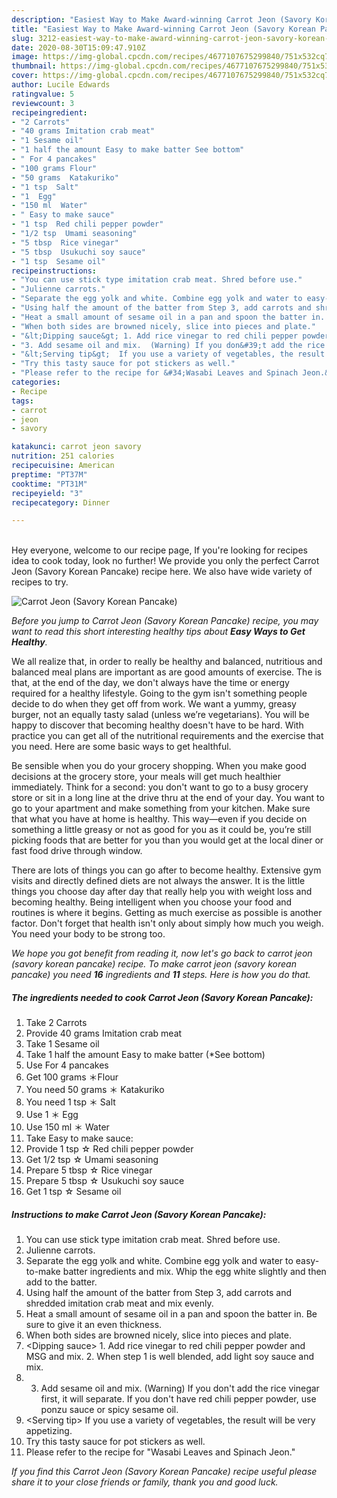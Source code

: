 ```yaml
---
description: "Easiest Way to Make Award-winning Carrot Jeon (Savory Korean Pancake)"
title: "Easiest Way to Make Award-winning Carrot Jeon (Savory Korean Pancake)"
slug: 3212-easiest-way-to-make-award-winning-carrot-jeon-savory-korean-pancake
date: 2020-08-30T15:09:47.910Z
image: https://img-global.cpcdn.com/recipes/4677107675299840/751x532cq70/carrot-jeon-savory-korean-pancake-recipe-main-photo.jpg
thumbnail: https://img-global.cpcdn.com/recipes/4677107675299840/751x532cq70/carrot-jeon-savory-korean-pancake-recipe-main-photo.jpg
cover: https://img-global.cpcdn.com/recipes/4677107675299840/751x532cq70/carrot-jeon-savory-korean-pancake-recipe-main-photo.jpg
author: Lucile Edwards
ratingvalue: 5
reviewcount: 3
recipeingredient:
- "2 Carrots"
- "40 grams Imitation crab meat"
- "1 Sesame oil"
- "1 half the amount Easy to make batter See bottom"
- " For 4 pancakes"
- "100 grams Flour"
- "50 grams  Katakuriko"
- "1 tsp  Salt"
- "1  Egg"
- "150 ml  Water"
- " Easy to make sauce"
- "1 tsp  Red chili pepper powder"
- "1/2 tsp  Umami seasoning"
- "5 tbsp  Rice vinegar"
- "5 tbsp  Usukuchi soy sauce"
- "1 tsp  Sesame oil"
recipeinstructions:
- "You can use stick type imitation crab meat. Shred before use."
- "Julienne carrots."
- "Separate the egg yolk and white. Combine egg yolk and water to easy-to-make batter ingredients and mix. Whip the egg white slightly and then add to the batter."
- "Using half the amount of the batter from Step 3, add carrots and shredded imitation crab meat and mix evenly."
- "Heat a small amount of sesame oil in a pan and spoon the batter in. Be sure to give it an even thickness."
- "When both sides are browned nicely, slice into pieces and plate."
- "&lt;Dipping sauce&gt; 1. Add rice vinegar to red chili pepper powder and MSG and mix. 2. When step 1 is well blended, add light soy sauce and mix."
- "3. Add sesame oil and mix.  (Warning) If you don&#39;t add the rice vinegar first, it will separate. If you don&#39;t have red chili pepper powder, use ponzu sauce or spicy sesame oil."
- "&lt;Serving tip&gt;  If you use a variety of vegetables, the result will be very appetizing."
- "Try this tasty sauce for pot stickers as well."
- "Please refer to the recipe for &#34;Wasabi Leaves and Spinach Jeon.&#34;"
categories:
- Recipe
tags:
- carrot
- jeon
- savory

katakunci: carrot jeon savory 
nutrition: 251 calories
recipecuisine: American
preptime: "PT37M"
cooktime: "PT31M"
recipeyield: "3"
recipecategory: Dinner

---
```

<br>
Hey everyone, welcome to our recipe page, If you're looking for recipes idea to cook today, look no further! We provide you only the perfect Carrot Jeon (Savory Korean Pancake) recipe here. We also have wide variety of recipes to try.
<br>


![Carrot Jeon (Savory Korean Pancake)](https://img-global.cpcdn.com/recipes/4677107675299840/751x532cq70/carrot-jeon-savory-korean-pancake-recipe-main-photo.jpg)

<i>Before you jump to Carrot Jeon (Savory Korean Pancake) recipe, you may want to read this short interesting healthy tips about <strong>Easy Ways to Get Healthy</strong>.</i>

We all realize that, in order to really be healthy and balanced, nutritious and balanced meal plans are important as are good amounts of exercise. The  is that, at the end of the day, we don't always have the time or energy required for a healthy lifestyle. Going to the gym isn't something people decide to do when they get off from work. We want a yummy, greasy burger, not an equally tasty salad (unless we’re vegetarians). You will be happy to discover that becoming healthy doesn't have to be hard. With practice you can get all of the nutritional requirements and the exercise that you need. Here are some basic ways to get healthful.

Be sensible when you do your grocery shopping. When you make good decisions at the grocery store, your meals will get much healthier immediately. Think for a second: you don't want to go to a busy grocery store or sit in a long line at the drive thru at the end of your day. You want to go to your apartment and make something from your kitchen. Make sure that what you have at home is healthy. This way—even if you decide on something a little greasy or not as good for you as it could be, you’re still picking foods that are better for you than you would get at the local diner or fast food drive through window.

There are lots of things you can go after to become healthy. Extensive gym visits and directly defined diets are not always the answer. It is the little things you choose day after day that really help you with weight loss and becoming healthy. Being intelligent when you choose your food and routines is where it begins. Getting as much exercise as possible is another factor. Don't forget that health isn't only about simply how much you weigh. You need your body to be strong too. 


<i>We hope you got benefit from reading it, now let's go back to carrot jeon (savory korean pancake) recipe. To make carrot jeon (savory korean pancake) you need <strong>16</strong> ingredients and <strong>11</strong> steps. Here is how you do that.
</i>

##### The ingredients needed to cook Carrot Jeon (Savory Korean Pancake):

1. Take 2 Carrots
1. Provide 40 grams Imitation crab meat
1. Take 1 Sesame oil
1. Take 1 half the amount Easy to make batter (*See bottom)
1. Use  For 4 pancakes
1. Get 100 grams ＊Flour
1. You need 50 grams ＊ Katakuriko
1. You need 1 tsp ＊ Salt
1. Use 1 ＊ Egg
1. Use 150 ml ＊ Water
1. Take  Easy to make sauce:
1. Provide 1 tsp ☆ Red chili pepper powder
1. Get 1/2 tsp ☆ Umami seasoning
1. Prepare 5 tbsp ☆ Rice vinegar
1. Prepare 5 tbsp ☆ Usukuchi soy sauce
1. Get 1 tsp ☆ Sesame oil


##### Instructions to make Carrot Jeon (Savory Korean Pancake):

1. You can use stick type imitation crab meat. Shred before use.
1. Julienne carrots.
1. Separate the egg yolk and white. Combine egg yolk and water to easy-to-make batter ingredients and mix. Whip the egg white slightly and then add to the batter.
1. Using half the amount of the batter from Step 3, add carrots and shredded imitation crab meat and mix evenly.
1. Heat a small amount of sesame oil in a pan and spoon the batter in. Be sure to give it an even thickness.
1. When both sides are browned nicely, slice into pieces and plate.
1. &lt;Dipping sauce&gt; 1. Add rice vinegar to red chili pepper powder and MSG and mix. 2. When step 1 is well blended, add light soy sauce and mix.
1. 3. Add sesame oil and mix.  (Warning) If you don&#39;t add the rice vinegar first, it will separate. If you don&#39;t have red chili pepper powder, use ponzu sauce or spicy sesame oil.
1. &lt;Serving tip&gt;  If you use a variety of vegetables, the result will be very appetizing.
1. Try this tasty sauce for pot stickers as well.
1. Please refer to the recipe for &#34;Wasabi Leaves and Spinach Jeon.&#34;


<i>If you find this Carrot Jeon (Savory Korean Pancake) recipe useful please share it to your close friends or family, thank you and good luck.</i>
